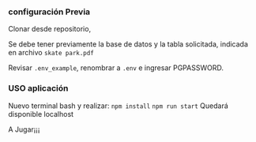 ### configuración Previa

Clonar desde repositorio,

Se debe tener previamente la base de datos y la tabla solicitada, indicada en archivo `skate park.pdf`

Revisar `.env_example`, renombrar a `.env` e ingresar PGPASSWORD.

### USO aplicación
Nuevo terminal bash y realizar:
`npm install`
`npm run start`
Quedará disponible localhost

A Jugar¡¡¡
